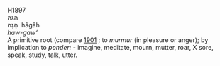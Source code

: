 H1897  
הגה  
הָגָה ‎ hâgâh  
*haw-gaw‘*  
A primitive root (compare [1901](h1901) ; to *murmur* (in pleasure or
anger); by implication to *ponder: -* imagine, meditate, mourn, mutter,
roar, X sore, speak, study, talk, utter.  
